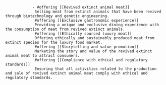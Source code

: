 				- #offering [[Revived extinct animal meat]]
				 Selling meat from extinct animals that have been revived through biotechnology and genetic engineering. 
				 #offering [[Exclusive gastronomic experience]]
				 Providing a unique and exclusive dining experience with the consumption of meat from revived extinct animals. 
				 #offering [[Ethically sourced luxury meat]]
				 Offering ethically and sustainably produced meat from extinct species for the luxury food market. 
				 #offering [[Storytelling and value promotion]]
				 Marketing the story and value of the revived extinct animal meat to attract consumers. 
				 #offering [[Compliance with ethical and regulatory standards]]
				 Ensuring that all activities related to the production and sale of revived extinct animal meat comply with ethical and regulatory standards.


